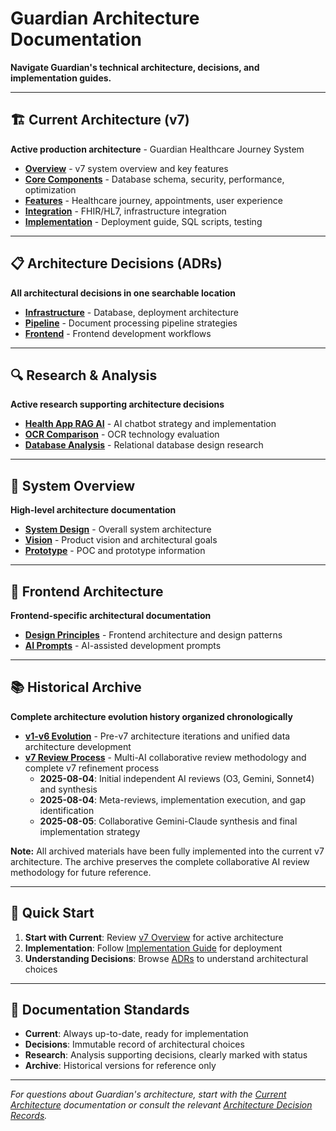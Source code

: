 # Guardian Architecture Documentation

**Navigate Guardian's technical architecture, decisions, and implementation guides.**

---

## 🏗️ **Current Architecture (v7)**

**Active production architecture** - Guardian Healthcare Journey System

- **[Overview](current/README.md)** - v7 system overview and key features
- **[Core Components](current/core/)** - Database schema, security, performance, optimization
- **[Features](current/features/)** - Healthcare journey, appointments, user experience  
- **[Integration](current/integration/)** - FHIR/HL7, infrastructure integration
- **[Implementation](current/implementation/)** - Deployment guide, SQL scripts, testing

---

## 📋 **Architecture Decisions (ADRs)**

**All architectural decisions in one searchable location**

- **[Infrastructure](decisions/infrastructure/)** - Database, deployment architecture
- **[Pipeline](decisions/pipeline/)** - Document processing pipeline strategies
- **[Frontend](decisions/frontend/)** - Frontend development workflows

---

## 🔍 **Research & Analysis**

**Active research supporting architecture decisions**

- **[Health App RAG AI](research/health-app-rag-ai.md)** - AI chatbot strategy and implementation
- **[OCR Comparison](research/ocr-comparison.md)** - OCR technology evaluation
- **[Database Analysis](research/relational-db-analysis/)** - Relational database design research

---

## 📐 **System Overview**

**High-level architecture documentation**

- **[System Design](overview/system-design.md)** - Overall system architecture
- **[Vision](overview/vision.md)** - Product vision and architectural goals
- **[Prototype](overview/prototype.md)** - POC and prototype information

---

## 🎨 **Frontend Architecture**

**Frontend-specific architectural documentation**

- **[Design Principles](frontend/design.md)** - Frontend architecture and design patterns
- **[AI Prompts](frontend/prompts/)** - AI-assisted development prompts

---

## 📚 **Historical Archive**

**Complete architecture evolution history organized chronologically**

- **[v1-v6 Evolution](_archive/v1-v6/)** - Pre-v7 architecture iterations and unified data architecture development
- **[v7 Review Process](_archive/v7-reviews/)** - Multi-AI collaborative review methodology and complete v7 refinement process
  - **2025-08-04**: Initial independent AI reviews (O3, Gemini, Sonnet4) and synthesis
  - **2025-08-04**: Meta-reviews, implementation execution, and gap identification  
  - **2025-08-05**: Collaborative Gemini-Claude synthesis and final implementation strategy

**Note:** All archived materials have been fully implemented into the current v7 architecture. The archive preserves the complete collaborative AI review methodology for future reference.

---

## 🚀 **Quick Start**

1. **Start with Current**: Review [v7 Overview](current/README.md) for active architecture
2. **Implementation**: Follow [Implementation Guide](current/implementation/guide.md) for deployment
3. **Understanding Decisions**: Browse [ADRs](decisions/) to understand architectural choices

---

## 📖 **Documentation Standards**

- **Current**: Always up-to-date, ready for implementation
- **Decisions**: Immutable record of architectural choices
- **Research**: Analysis supporting decisions, clearly marked with status
- **Archive**: Historical versions for reference only

---

*For questions about Guardian's architecture, start with the [Current Architecture](current/) documentation or consult the relevant [Architecture Decision Records](decisions/).*